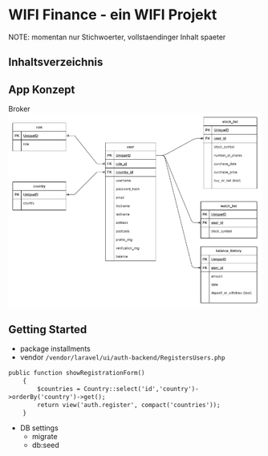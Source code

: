 # WIFI Finance - ein WIFI Projekt
NOTE: momentan nur Stichwoerter, vollstaendinger Inhalt spaeter
## Inhaltsverzeichnis

## App Konzept

Broker
![blueprint](./misc/database_blueprint_.png)
## Getting Started

- package installments
- vendor `/vendor/laravel/ui/auth-backend/RegistersUsers.php`
```
public function showRegistrationForm()
    {
        $countries = Country::select('id','country')->orderBy('country')->get();
        return view('auth.register', compact('countries'));
    }
 ```
- DB settings
    - migrate
    - db:seed

    